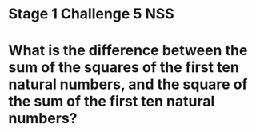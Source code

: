 # Stage 1 Challenge 5 NSS
# What is the difference between the sum of the squares of the first ten natural numbers, and the square of the sum of the first ten natural numbers?


